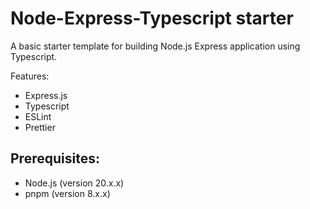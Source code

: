 # Node-Express-Typescript starter

A basic starter template for building Node.js Express application using Typescript.

Features:

- Express.js
- Typescript
- ESLint
- Prettier

## Prerequisites:

- Node.js (version 20.x.x)
- pnpm (version 8.x.x)

